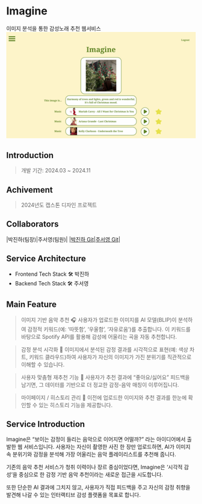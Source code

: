 # Imagine
이미지 분석을 통한 감성노래 추천 웹서비스
![image](static/imagine.png)

## Introduction
> 개발 기간: 2024.03 ~ 2024.11

## Achivement
> 2024년도 캡스톤 디자인 프로젝트

## Collaborators

|박진하(팀장)|주서영(팀원)|
|[박진하 Git](https://github.com/202010777)|[주서영 Git](https://github.com/standyoung)|

## Service Architecture
- Frontend Tech Stack 🛠 박진하
- Backend Tech Stack 🛠 주서영

## Main Feature

> 이미지 기반 음악 추천 🎧
사용자가 업로드한 이미지를 AI 모델(BLIP)이 분석하여 감정적 키워드(예: ‘따뜻함’, ‘우울함’, ‘자유로움’)를 추출합니다.
이 키워드를 바탕으로 Spotify API를 활용해 감성에 어울리는 곡을 자동 추천합니다.

> 감정 분석 시각화 🎨
이미지에서 분석된 감정 결과를 시각적으로 표현(예: 색상 차트, 키워드 클라우드)하여
사용자가 자신의 이미지가 가진 분위기를 직관적으로 이해할 수 있습니다.

> 사용자 맞춤형 재추천 기능 🔁
사용자가 추천 결과에 “좋아요/싫어요” 피드백을 남기면,
그 데이터를 기반으로 더 정교한 감정-음악 매칭이 이루어집니다.

> 마이페이지 / 히스토리 관리 📁
이전에 업로드한 이미지와 추천 결과를 한눈에 확인할 수 있는 히스토리 기능을 제공합니다.

## Service Introduction
Imagine은 “보이는 감정이 들리는 음악으로 이어지면 어떨까?” 라는 아이디어에서 출발한 웹 서비스입니다.
사용자는 자신이 촬영한 사진 한 장만 업로드하면,
AI가 이미지 속 분위기와 감정을 분석해 가장 어울리는 음악 플레이리스트를 추천해 줍니다.

기존의 음악 추천 서비스가 청취 이력이나 장르 중심이었다면,
Imagine은 ‘시각적 감성’을 중심으로 한 감정 기반 음악 추천이라는 새로운 접근을 시도합니다.

또한 단순한 AI 결과에 그치지 않고,
사용자가 직접 피드백을 주고 자신의 감정 취향을 발견해 나갈 수 있는 인터랙티브 감성 플랫폼을 목표로 합니다.
